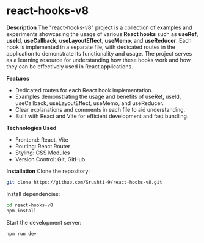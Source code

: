 # react-hooks-v8

**Description**
The "react-hooks-v8" project is a collection of examples and experiments showcasing the usage of various **React hooks** such as **useRef**, **useId**, **useCallback**, **useLayoutEffect**, **useMemo**, and **useReducer**. Each hook is implemented in a separate file, with dedicated routes in the application to demonstrate its functionality and usage. The project serves as a learning resource for understanding how these hooks work and how they can be effectively used in React applications.

**Features**
- Dedicated routes for each React hook implementation.
- Examples demonstrating the usage and benefits of useRef, useId, useCallback, useLayoutEffect, useMemo, and useReducer.
- Clear explanations and comments in each file to aid understanding.
- Built with React and Vite for efficient development and fast bundling.

**Technologies Used**
- Frontend: React, Vite
- Routing: React Router
- Styling: CSS Modules
- Version Control: Git, GitHub

**Installation**
Clone the repository:
```bash
git clone https://github.com/Srushti-9/react-hooks-v8.git
```

Install dependencies:
```bash
cd react-hooks-v8
npm install
```

Start the development server:
```bash
npm run dev
```
